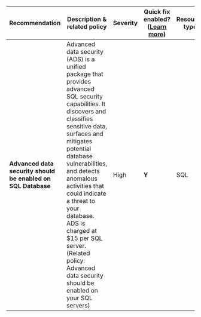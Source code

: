 |Recommendation|Description & related policy|Severity|Quick fix enabled?([Learn more](https://docs.microsoft.com/azure/security-center/security-center-remediate-recommendations#recommendations-with-quick-fix-remediation))|Resource type|
|----|----|----|----|----|
|**Advanced data security should be enabled on SQL Database**|Advanced data security (ADS) is a unified package that provides advanced SQL security capabilities. It discovers and classifies sensitive data, surfaces and mitigates potential database vulnerabilities, and detects anomalous activities that could indicate a threat to your database. ADS is charged at $15 per SQL server.<br>(Related policy: Advanced data security should be enabled on your SQL servers)|High|**Y**|SQL|
